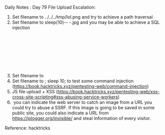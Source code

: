 Daily Notes : Day 79 
File Upload Escalation: 

1. Set filename to ../../../tmp/lol.png and try to achieve a path traversal
2. Set filename to sleep(10)-- -.jpg and you may be able to achieve a SQL injection
3. Set filename to <svg onload=alert(document.domain)> to achieve a XSS
4. Set filename to ; sleep 10; to test some command injection (https://book.hacktricks.xyz/pentesting-web/command-injection)
5. ⁠JS file upload + XSS  (https://book.hacktricks.xyz/pentesting-web/xss-cross-site-scripting#xss-abusing-service-workers)
6. ⁠ you can indicate the web server to catch an image from a URL you could try to abuse a SSRF. If this image is going to be saved in some public site, you could also indicate a URL from https://iplogger.org/invisible/ and steal information of every visitor.

Reference: hacktricks